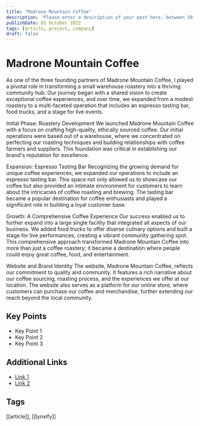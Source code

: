```yaml
---
title: "Madrone Mountain Coffee"
description: 'Please enter a description of your post here, between 50-160 chars!'
publishDate: 01 October 2022
tags: [article, project, company]
draft: false
---
```

# Madrone Mountain Coffee
As one of the three founding partners of Madrone Mountain Coffee, I played a pivotal role in transforming a small warehouse roastery into a thriving community hub. Our journey began with a shared vision to create exceptional coffee experiences, and over time, we expanded from a modest roastery to a multi-faceted operation that includes an espresso tasting bar, food trucks, and a stage for live events.

Initial Phase: Roastery Development
We launched Madrone Mountain Coffee with a focus on crafting high-quality, ethically sourced coffee. Our initial operations were based out of a warehouse, where we concentrated on perfecting our roasting techniques and building relationships with coffee farmers and suppliers. This foundation was critical in establishing our brand's reputation for excellence.

Expansion: Espresso Tasting Bar
Recognizing the growing demand for unique coffee experiences, we expanded our operations to include an espresso tasting bar. This space not only allowed us to showcase our coffee but also provided an intimate environment for customers to learn about the intricacies of coffee roasting and brewing. The tasting bar became a popular destination for coffee enthusiasts and played a significant role in building a loyal customer base.

Growth: A Comprehensive Coffee Experience
Our success enabled us to further expand into a large single facility that integrated all aspects of our business. We added food trucks to offer diverse culinary options and built a stage for live performances, creating a vibrant community gathering spot. This comprehensive approach transformed Madrone Mountain Coffee into more than just a coffee roastery; it became a destination where people could enjoy great coffee, food, and entertainment.

Website and Brand Identity
The website, Madrone Mountain Coffee, reflects our commitment to quality and community. It features a rich narrative about our coffee sourcing, roasting process, and the experiences we offer at our location. The website also serves as a platform for our online store, where customers can purchase our coffee and merchandise, further extending our reach beyond the local community.


## Key Points
- Key Point 1
- Key Point 2
- Key Point 3

## Additional Links
- [Link 1](#)
- [Link 2](#)

## Tags
[[article]], [[lynxify]]